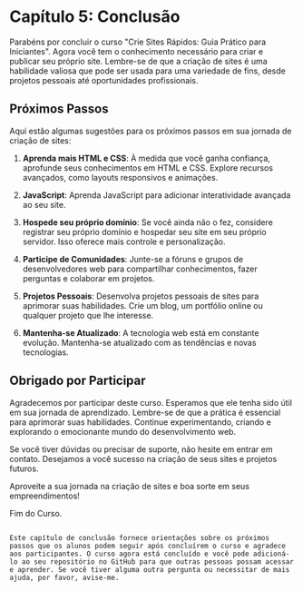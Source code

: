 # Capítulo 5: Conclusão

Parabéns por concluir o curso "Crie Sites Rápidos: Guia Prático para Iniciantes". Agora você tem o conhecimento necessário para criar e publicar seu próprio site. Lembre-se de que a criação de sites é uma habilidade valiosa que pode ser usada para uma variedade de fins, desde projetos pessoais até oportunidades profissionais.

## Próximos Passos

Aqui estão algumas sugestões para os próximos passos em sua jornada de criação de sites:

1. **Aprenda mais HTML e CSS**: À medida que você ganha confiança, aprofunde seus conhecimentos em HTML e CSS. Explore recursos avançados, como layouts responsivos e animações.

2. **JavaScript**: Aprenda JavaScript para adicionar interatividade avançada ao seu site.

3. **Hospede seu próprio domínio**: Se você ainda não o fez, considere registrar seu próprio domínio e hospedar seu site em seu próprio servidor. Isso oferece mais controle e personalização.

4. **Participe de Comunidades**: Junte-se a fóruns e grupos de desenvolvedores web para compartilhar conhecimentos, fazer perguntas e colaborar em projetos.

5. **Projetos Pessoais**: Desenvolva projetos pessoais de sites para aprimorar suas habilidades. Crie um blog, um portfólio online ou qualquer projeto que lhe interesse.

6. **Mantenha-se Atualizado**: A tecnologia web está em constante evolução. Mantenha-se atualizado com as tendências e novas tecnologias.

## Obrigado por Participar

Agradecemos por participar deste curso. Esperamos que ele tenha sido útil em sua jornada de aprendizado. Lembre-se de que a prática é essencial para aprimorar suas habilidades. Continue experimentando, criando e explorando o emocionante mundo do desenvolvimento web.

Se você tiver dúvidas ou precisar de suporte, não hesite em entrar em contato. Desejamos a você sucesso na criação de seus sites e projetos futuros.

Aproveite a sua jornada na criação de sites e boa sorte em seus empreendimentos!

Fim do Curso.
```

Este capítulo de conclusão fornece orientações sobre os próximos passos que os alunos podem seguir após concluírem o curso e agradece aos participantes. O curso agora está concluído e você pode adicioná-lo ao seu repositório no GitHub para que outras pessoas possam acessar e aprender. Se você tiver alguma outra pergunta ou necessitar de mais ajuda, por favor, avise-me.
